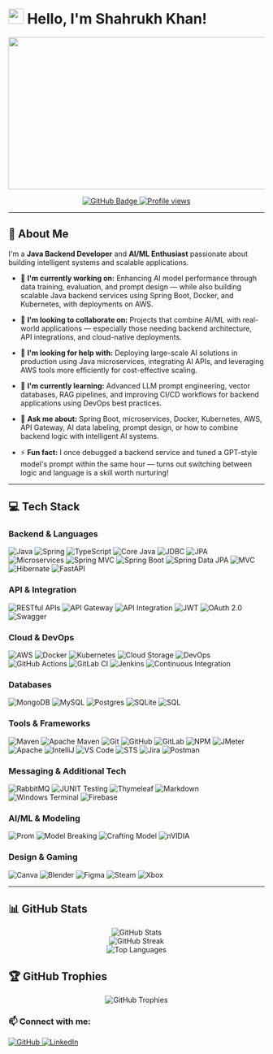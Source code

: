 # <img src="https://media.giphy.com/media/hvRJCLFzcasrR4ia7z/giphy.gif" width="30px"> Hello, I'm Shahrukh Khan!

<div align="center">
  <img src="https://media.giphy.com/media/dWesBcTLavkZuG35MI/giphy.gif" width="600" height="300"/>
</div>

<p align="center">
  <a href="https://github.com/khan-sk-dev?tab=followers">
    <img src="https://img.shields.io/github/followers/khan-sk-dev?label=Followers&style=social" alt="GitHub Badge">
  </a>
  <a href="https://github.com/khan-sk-dev">
    <img src="https://komarev.com/ghpvc/?username=khan-sk-dev&style=flat-square&color=blue" alt="Profile views"/>
  </a>
</p>

---

## 💫 About Me

I'm a **Java Backend Developer** and **AI/ML Enthusiast** passionate about building intelligent systems and scalable applications.

- 🔭 **I'm currently working on:**
  Enhancing AI model performance through data training, evaluation, and prompt design — while also building scalable Java backend services using Spring Boot, Docker, and Kubernetes, with deployments on AWS.

- 👯 **I'm looking to collaborate on:**
  Projects that combine AI/ML with real-world applications — especially those needing backend architecture, API integrations, and cloud-native deployments.

- 🤔 **I'm looking for help with:**
  Deploying large-scale AI solutions in production using Java microservices, integrating AI APIs, and leveraging AWS tools more efficiently for cost-effective scaling.

- 🌱 **I'm currently learning:**
  Advanced LLM prompt engineering, vector databases, RAG pipelines, and improving CI/CD workflows for backend applications using DevOps best practices.

- 💬 **Ask me about:**
  Spring Boot, microservices, Docker, Kubernetes, AWS, API Gateway, AI data labeling, prompt design, or how to combine backend logic with intelligent AI systems.

- ⚡ **Fun fact:**
  I once debugged a backend service and tuned a GPT-style model's prompt within the same hour — turns out switching between logic and language is a skill worth nurturing!

---

## 💻 Tech Stack

### Backend & Languages
![Java](https://img.shields.io/badge/java-%23ED8B00.svg?style=for-the-badge&logo=openjdk&logoColor=white)
![Spring](https://img.shields.io/badge/spring-%236DB33F.svg?style=for-the-badge&logo=spring&logoColor=white)
![TypeScript](https://img.shields.io/badge/typescript-%23007ACC.svg?style=for-the-badge&logo=typescript&logoColor=white)
![Core Java](https://img.shields.io/badge/Core%20Java-007396?style=for-the-badge&logo=java&logoColor=white)
![JDBC](https://img.shields.io/badge/JDBC-007396?style=for-the-badge&logo=java&logoColor=white)
![JPA](https://img.shields.io/badge/JPA-6DB33F?style=for-the-badge&logo=spring&logoColor=white)
![Microservices](https://img.shields.io/badge/Microservices-000000?style=for-the-badge&logo=microservice&logoColor=white)
![Spring MVC](https://img.shields.io/badge/Spring%20MVC-6DB33F?style=for-the-badge&logo=spring&logoColor=white)
![Spring Boot](https://img.shields.io/badge/Spring%20Boot-6DB33F?style=for-the-badge&logo=spring-boot&logoColor=white)
![Spring Data JPA](https://img.shields.io/badge/Spring%20Data%20JPA-6DB33F?style=for-the-badge&logo=spring&logoColor=white)
![MVC](https://img.shields.io/badge/MVC-43853D?style=for-the-badge&logo=spring&logoColor=white)
![Hibernate](https://img.shields.io/badge/Hibernate-59666C?style=for-the-badge&logo=Hibernate&logoColor=white)
![FastAPI](https://img.shields.io/badge/FastAPI-005571?style=for-the-badge&logo=fastapi)

### API & Integration
![RESTful APIs](https://img.shields.io/badge/RESTful%20APIs-FF6C37?style=for-the-badge&logo=postman&logoColor=white)
![API Gateway](https://img.shields.io/badge/API%20Gateway-FF9900?style=for-the-badge&logo=amazon-aws&logoColor=white)
![API Integration](https://img.shields.io/badge/API%20Integration-0078D7?style=for-the-badge&logo=api&logoColor=white)
![JWT](https://img.shields.io/badge/JWT-black?style=for-the-badge&logo=JSON%20web%20tokens)
![OAuth 2.0](https://img.shields.io/badge/OAuth%202.0-EB5424?style=for-the-badge&logo=auth0&logoColor=white)
![Swagger](https://img.shields.io/badge/-Swagger-%23Clojure?style=for-the-badge&logo=swagger&logoColor=white)

### Cloud & DevOps
![AWS](https://img.shields.io/badge/AWS-%23FF9900.svg?style=for-the-badge&logo=amazon-aws&logoColor=white)
![Docker](https://img.shields.io/badge/Docker-2496ED?style=for-the-badge&logo=docker&logoColor=white)
![Kubernetes](https://img.shields.io/badge/Kubernetes-326CE5?style=for-the-badge&logo=kubernetes&logoColor=white)
![Cloud Storage](https://img.shields.io/badge/Cloud%20Storage-4285F4?style=for-the-badge&logo=google-cloud&logoColor=white)
![DevOps](https://img.shields.io/badge/DevOps-00ADD8?style=for-the-badge&logo=azure-devops&logoColor=white)
![GitHub Actions](https://img.shields.io/badge/github%20actions-%232671E5.svg?style=for-the-badge&logo=githubactions&logoColor=white)
![GitLab CI](https://img.shields.io/badge/gitlab%20CI-%23181717.svg?style=for-the-badge&logo=gitlab&logoColor=white)
![Jenkins](https://img.shields.io/badge/jenkins-%232C5263.svg?style=for-the-badge&logo=jenkins&logoColor=white)
![Continuous Integration](https://img.shields.io/badge/CI-2496ED?style=for-the-badge&logo=github-actions&logoColor=white)

### Databases
![MongoDB](https://img.shields.io/badge/MongoDB-%234ea94b.svg?style=for-the-badge&logo=mongodb&logoColor=white)
![MySQL](https://img.shields.io/badge/mysql-4479A1.svg?style=for-the-badge&logo=mysql&logoColor=white)
![Postgres](https://img.shields.io/badge/postgres-%23316192.svg?style=for-the-badge&logo=postgresql&logoColor=white)
![SQLite](https://img.shields.io/badge/sqlite-%2307405e.svg?style=for-the-badge&logo=sqlite&logoColor=white)
![SQL](https://img.shields.io/badge/SQL-4479A1?style=for-the-badge&logo=amazon-dynamodb&logoColor=white)

### Tools & Frameworks
![Maven](https://img.shields.io/badge/Maven-C71A36?style=for-the-badge&logo=apache-maven&logoColor=white)
![Apache Maven](https://img.shields.io/badge/Apache%20Maven-C71A36?style=for-the-badge&logo=Apache%20Maven&logoColor=white)
![Git](https://img.shields.io/badge/git-%23F05033.svg?style=for-the-badge&logo=git&logoColor=white)
![GitHub](https://img.shields.io/badge/github-%23121011.svg?style=for-the-badge&logo=github&logoColor=white)
![GitLab](https://img.shields.io/badge/gitlab-%23181717.svg?style=for-the-badge&logo=gitlab&logoColor=white)
![NPM](https://img.shields.io/badge/NPM-%23CB3837.svg?style=for-the-badge&logo=npm&logoColor=white)
![JMeter](https://img.shields.io/badge/JMeter-D22128?style=for-the-badge&logo=apache-jmeter&logoColor=white)
![Apache](https://img.shields.io/badge/apache-%23D42029.svg?style=for-the-badge&logo=apache&logoColor=white)
![IntelliJ](https://img.shields.io/badge/IntelliJ-000000?style=for-the-badge&logo=intellij-idea&logoColor=white)
![VS Code](https://img.shields.io/badge/VS%20Code-007ACC?style=for-the-badge&logo=visual-studio-code&logoColor=white)
![STS](https://img.shields.io/badge/STS-6DB33F?style=for-the-badge&logo=spring&logoColor=white)
![Jira](https://img.shields.io/badge/jira-%230A0FFF.svg?style=for-the-badge&logo=jira&logoColor=white)
![Postman](https://img.shields.io/badge/Postman-FF6C37?style=for-the-badge&logo=postman&logoColor=white)

### Messaging & Additional Tech
![RabbitMQ](https://img.shields.io/badge/RabbitMQ-FF6600?style=for-the-badge&logo=rabbitmq&logoColor=white)
![JUNIT Testing](https://img.shields.io/badge/JUNIT-25A162?style=for-the-badge&logo=junit5&logoColor=white)
![Thymeleaf](https://img.shields.io/badge/Thymeleaf-%23005C0F.svg?style=for-the-badge&logo=Thymeleaf&logoColor=white)
![Markdown](https://img.shields.io/badge/markdown-%23000000.svg?style=for-the-badge&logo=markdown&logoColor=white)
![Windows Terminal](https://img.shields.io/badge/Windows%20Terminal-%234D4D4D.svg?style=for-the-badge&logo=windows-terminal&logoColor=white)
![Firebase](https://img.shields.io/badge/firebase-a08021?style=for-the-badge&logo=firebase&logoColor=ffcd34)

### AI/ML & Modeling
![Prom](https://img.shields.io/badge/Prom-E6522C?style=for-the-badge&logo=prometheus&logoColor=white)
![Model Breaking](https://img.shields.io/badge/Model%20Breaking-3B4252?style=for-the-badge&logo=numpy&logoColor=white)
![Crafting Model](https://img.shields.io/badge/Crafting%20Model-FF6F00?style=for-the-badge&logo=tensorflow&logoColor=white)
![nVIDIA](https://img.shields.io/badge/nVIDIA-%2376B900.svg?style=for-the-badge&logo=nVIDIA&logoColor=white)

### Design & Gaming
![Canva](https://img.shields.io/badge/Canva-%2300C4CC.svg?style=for-the-badge&logo=Canva&logoColor=white)
![Blender](https://img.shields.io/badge/blender-%23F5792A.svg?style=for-the-badge&logo=blender&logoColor=white)
![Figma](https://img.shields.io/badge/figma-%23F24E1E.svg?style=for-the-badge&logo=figma&logoColor=white)
![Steam](https://img.shields.io/badge/steam-%23000000.svg?style=for-the-badge&logo=steam&logoColor=white)
![Xbox](https://img.shields.io/badge/xbox-%23107C10.svg?style=for-the-badge&logo=xbox&logoColor=white)

---

## 📊 GitHub Stats

<div align="center">
  <img src="https://github-readme-stats.vercel.app/api?username=khan-sk-dev&theme=tokyonight&hide_border=false&include_all_commits=true&count_private=true" alt="GitHub Stats" />
  <br/>
  <img src="https://nirzak-streak-stats.vercel.app/?user=khan-sk-dev&theme=tokyonight&hide_border=false" alt="GitHub Streak" />
  <br/>
  <img src="https://github-readme-stats.vercel.app/api/top-langs/?username=khan-sk-dev&theme=tokyonight&hide_border=false&include_all_commits=true&count_private=true&layout=compact" alt="Top Languages" />
</div>

## 🏆 GitHub Trophies

<div align="center">
  <img src="https://github-profile-trophy.vercel.app/?username=khan-sk-dev&theme=radical&no-frame=true&no-bg=false&margin-w=4" alt="GitHub Trophies" />
</div>

  <h3>📫 Connect with me:</h3>
  <p>
    <a href="https://github.com/khan-sk-dev" target="_blank">
      <img src="https://img.shields.io/badge/github-%2324292e.svg?&style=for-the-badge&logo=github&logoColor=white" alt="GitHub" />
    </a>
    <a href="https://www.linkedin.com/in/shahrukh-khan-dev/" target="_blank">
      <img src="https://img.shields.io/badge/linkedin-%230077B5.svg?&style=for-the-badge&logo=linkedin&logoColor=white" alt="LinkedIn" />
    </a>
  </p>
</div>
